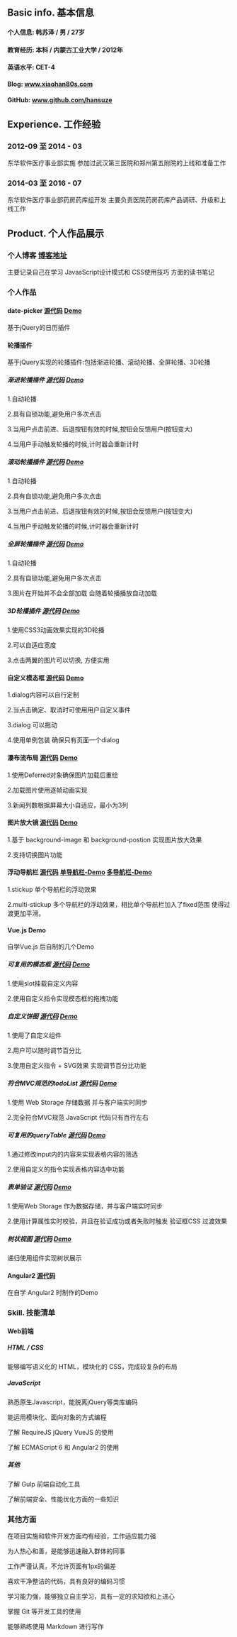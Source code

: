 ## Basic info. 基本信息

#### 个人信息: 韩苏泽 / 男 / 27岁

#### 教育经历: 本科 / 内蒙古工业大学 / 2012年

#### 英语水平: CET-4

#### Blog: www.xiaohan80s.com

#### GitHub: www.github.com/hansuze

## Experience. 工作经验

### 2012-09 至 2014 - 03
东华软件医疗事业部实施
参加过武汉第三医院和郑州第五附院的上线和准备工作

### 2014-03 至 2016 - 07
东华软件医疗事业部药房药库组开发
主要负责医院药房药库产品调研、升级和上线工作

## Product. 个人作品展示

### 个人博客 [博客地址](http://www.xiaohan80s.com/)

主要记录自己在学习 JavasScript设计模式和 CSS使用技巧 方面的读书笔记

### 个人作品

#### date-picker [源代码](https://github.com/hansuze/jQuey-plugins/tree/master/date-picker) [Demo](http://www.xiaohan80s.com/jQuey-plugins/date-picker/datapicker.html)

基于jQuery的日历插件

#### 轮播插件

基于jQuery实现的轮播插件:包括渐进轮播、滚动轮播、全屏轮播、3D轮播

##### 渐进轮播插件 [源代码](https://github.com/hansuze/jQuey-plugins/tree/master/carsouel) [Demo](http://www.xiaohan80s.com/jQuey-plugins/carsouel/carsouel-fade.html)

1.自动轮播

2.具有自锁功能,避免用户多次点击

3.当用户点击前进、后退按钮有效的时候,按钮会反馈用户(按钮变大)

4.当用户手动触发轮播的时候,计时器会重新计时

##### 滚动轮播插件 [源代码](https://github.com/hansuze/jQuey-plugins/tree/master/carsouel) [Demo](http://www.xiaohan80s.com/jQuey-plugins/carsouel/carsouel-animate.html)

1.自动轮播

2.具有自锁功能,避免用户多次点击

3.当用户点击前进、后退按钮有效的时候,按钮会反馈用户(按钮变大)

4.当用户手动触发轮播的时候,计时器会重新计时

##### 全屏轮播插件 [源代码](https://github.com/hansuze/jQuey-plugins/tree/master/carsouel) [Demo](http://www.xiaohan80s.com/jQuey-plugins/carsouel/carsouel-full-screen.html)

1.自动轮播

2.具有自锁功能,避免用户多次点击

3.图片在开始并不会全部加载 会随着轮播播放自动加载

##### 3D轮播插件 [源代码](https://github.com/hansuze/jQuey-plugins/tree/master/carsouel-3D) [Demo](http://www.xiaohan80s.com/jQuey-plugins/carsouel/carsouel-full-screen.html)

1.使用CSS3动画效果实现的3D轮播

2.可以自适应宽度

3.点击两翼的图片可以切换, 方便实用

#### 自定义模态框 [源代码](https://github.com/hansuze/jQuey-plugins/tree/master/dialog-model) [Demo](http://www.xiaohan80s.com/jQuey-plugins/dialog-model/dialog.html)

1.dialog内容可以自行定制

2.当点击确定、取消时可使用用户自定义事件

3.dialog 可以拖动

4.使用单例包装 确保只有页面一个dialog

#### 瀑布流布局 [源代码](https://github.com/hansuze/jQuey-plugins/tree/master/waterflow) [Demo](http://www.xiaohan80s.com/jQuey-plugins/waterflow/waterflow.html)

1.使用Deferred对象确保图片加载后重绘

2.加载图片使用逐帧动画实现

3.新闻列数根据屏幕大小自适应，最小为3列

#### 图片放大镜 [源代码](https://github.com/hansuze/jQuey-plugins/tree/master/image-zoom) [Demo](http://www.xiaohan80s.com/jQuey-plugins/image-zoom/image-zoom.html)

1.基于 background-image 和 background-postion 实现图片放大效果

2.支持切换图片功能

#### 浮动导航栏 [源代码](https://github.com/hansuze/jQuey-plugins/tree/master/stickup) [单导航栏-Demo](http://www.xiaohan80s.com/jQuey-plugins/stickup/stickup.html) [多导航栏-Demo](http://www.xiaohan80s.com/jQuey-plugins/stickup/multi-stickup.html)

1.stickup 单个导航栏的浮动效果

2.multi-stickup 多个导航栏的浮动效果，相比单个导航栏加入了fixed范围 使得过渡更加平滑。

#### Vue.js Demo

自学Vue.js 后自制的几个Demo

##### 可复用的模态框 [源代码](https://github.com/hansuze/Vuejs-demo/tree/master/modal) [Demo](http://www.xiaohan80s.com/Vuejs-demo/modal/modal.html)

1.使用slot挂载自定义内容

2.使用自定义指令实现模态框的拖拽功能

##### 自定义饼图 [源代码](https://github.com/hansuze/Vuejs-demo/tree/master/pie) [Demo](http://www.xiaohan80s.com/Vuejs-demo/pie/pie.html)

1.使用了自定义组件

2.用户可以随时调节百分比

3.使用自定义指令 + SVG效果 实现调节百分比功能

##### 符合MVC规范的todoList [源代码](https://github.com/hansuze/Vuejs-demo/tree/master/todo-mvc) [Demo](http://www.xiaohan80s.com/Vuejs-demo/todo-mvc/todo.html)

1.使用 Web Storage 存储数据 并与客户端实时同步

2.完全符合MVC规范 JavaScript 代码只有百行左右

##### 可复用的queryTable [源代码](https://github.com/hansuze/Vuejs-demo/tree/master/queryTable) [Demo](http://www.xiaohan80s.com/Vuejs-demo/queryTable/queryTable.html)

1.通过修改input内的内容来实现表格内容的筛选

2.使用自定义的指令实现表格内容选中功能

##### 表单验证 [源代码](https://github.com/hansuze/Vuejs-demo/tree/master/validator) [Demo](http://www.xiaohan80s.com/Vuejs-demo/validator/validator.html)

1.使用Web Storage 作为数据存储，并与客户端实时同步

2.使用计算属性实时校验，并且在验证成功或者失败时触发 验证框CSS 过渡效果

##### 树状视图 [源代码](https://github.com/hansuze/Vuejs-demo/tree/master/tree) [Demo](http://www.xiaohan80s.com/Vuejs-demo/tree/tree.html)

递归使用组件实现树状展示

#### Angular2 [源代码](https://github.com/hansuze/Angular2)

在自学 Angular2 时制作的Demo

### Skill. 技能清单

#### Web前端

##### HTML / CSS

能够编写语义化的 HTML，模块化的 CSS，完成较复杂的布局

##### JavaScript

熟悉原生Javascript，能脱离jQuery等类库编码

能运用模块化、面向对象的方式编程

了解 RequireJS jQuery VueJS 的使用

了解 ECMAScript 6 和 Angular2 的使用

##### 其他

了解 Gulp 前端自动化工具

了解前端安全、性能优化方面的一些知识

### 其他方面

在项目实施和软件开发方面均有经验，工作适应能力强

为人热心和善，是能够迅速融入群体的同事

工作严谨认真，不允许页面有1px的偏差

喜欢干净整洁的代码，具有良好的编码习惯

学习能力强，能够独立自主学习，具有一定的求知欲和上进心

掌握 Git 等开发工具的使用

能够熟练使用 Markdown 进行写作

